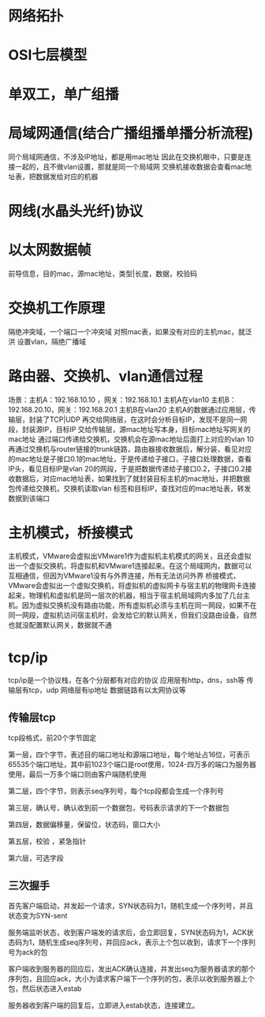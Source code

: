 # 网络拓扑
# OSI七层模型
# 单双工，单广组播
# 局域网通信(结合广播组播单播分析流程)
同个局域网通信，不涉及IP地址，都是用mac地址
因此在交换机眼中，只要是连接一起的，且不做vlan设置，那就是同一个局域网
交换机接收数据会查看mac地址表，把数据发给对应的机器
# 网线(水晶头光纤)协议
# 以太网数据帧
前导信息，目的mac，源mac地址，类型|长度，数据，校验码
# 交换机工作原理
隔绝冲突域，一个端口一个冲突域
对照mac表，如果没有对应的主机mac，就泛洪
设置vlan，隔绝广播域
# 路由器、交换机、vlan通信过程
场景：主机A：192.168.10.10 ，网关：192.168.10.1 主机A在vlan10
	   主机B：192.168.20.10，网关：192.168.20.1  主机B在vlan20
主机A的数据通过应用层，传输层，封装了TCP|UDP
再交给网络层，在这时会分析目标IP，发现不是同一网段，封装源IP，目标IP
交给传输层，源mac地址写本身，目标mac地址写网关的mac地址
通过端口传递给交换机，交换机会在源mac地址后面打上对应的vlan 10
再通过交换机与router链接的trunk链路，路由器接收数据后，解分装，看见对应的mac地址是子接口0.1的mac地址，于是传递给子接口，子接口处理数据，查看IP头，看见目标IP是vlan 20的网段，于是把数据传递给子接口0.2，子接口0.2接收数据后，对应mac地址表，如果找到了就封装目标主机的mac地址，并把数据包传递给交换机，交换机读取vlan 标签和目标IP，查找对应的mac地址表，转发数据到该端口
# 主机模式，桥接模式
主机模式，VMware会虚拟出VMware1作为虚拟机主机模式的网关，且还会虚拟出一个虚拟交换机，将虚拟机和VMware1连接起来。在这个局域网内，数据可以互相通信，但因为VMware1没有与外界连接，所有无法访问外界
桥接模式，VMware会虚拟出一个虚拟交换机，将虚拟机的虚拟网卡与宿主机的物理网卡连接起来，物理机和虚拟机是同一层次的机器，相当于宿主机局域网内多加了几台主机。因为虚拟交换机没有路由功能，所有虚拟机必须与主机在同一网段，如果不在同一网段，虚拟机访问宿主机时，会发给它的默认网关，但我们没路由设备，自然也就没配置默认网关，数据就不通
# tcp/ip

tcp/ip是一个协议栈，在各个分层都有对应的协议
应用层有http，dns，ssh等
传输层有tcp，udp
网络层有ip地址
数据链路有以太网协议等
## 传输层tcp
tcp段格式，前20个字节固定

第一层，四个字节，表述目的端口地址和源端口地址，每个地址占16位，可表示65535个端口地址，其中前1023个端口是root使用，1024-四万多的端口为服务器使用，最后一万多个端口则由客户端随机使用

第二层，四个字节，则表示seq序列号，每个tcp段都会生成一个序列号

第三层，确认号，确认收到前一个数据包，号码表示请求的下一个数据包

第四层，数据偏移量，保留位，状态码，窗口大小

第五层，校验 ，紧急指针

第六层，可选字段

## 三次握手
首先客户端启动，并发起一个请求，SYN状态码为1，随机生成一个序列号，并且状态变为SYN-sent

服务端监听状态，收到客户端发的请求后，会立即回复，SYN状态码为1，ACK状态码为1，随机生成seq序列号，并回应ack，表示上个包以收到，请求下一个序列号为ack的包

客户端收到服务器的回应后，发出ACK确认连接，并发出seq为服务器请求的那个序列包，且回应ack，大小为请求客户端下一个序列的包，表示以收到服务器上个包，然后状态进入estab

服务器收到客户端的回复后，立即进入estab状态，连接建立。



